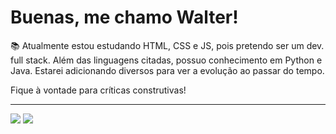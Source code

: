 <h1>Buenas, me chamo Walter!</h1>

📚 Atualmente estou estudando HTML, CSS e JS, pois pretendo ser um dev. full stack. Além das linguagens citadas, possuo conhecimento em Python e Java. Estarei adicionando diversos para ver a evolução ao passar do tempo.

Fique à vontade para críticas construtivas!

<hr>

<div> 
  <a href="https://www.instagram.com/walterturcatti/" target="_blank"><img src="https://img.shields.io/badge/-Instagram-%23E4405F?style=for-the-badge&logo=instagram&logoColor=white" target="_blank"></a>
  <a href = "mailto:walterturcatti@hotmail.com"><img src="https://img.shields.io/badge/-Gmail-%23333?style=for-the-badge&logo=gmail&logoColor=white" target="_blank"></a>
</div>
